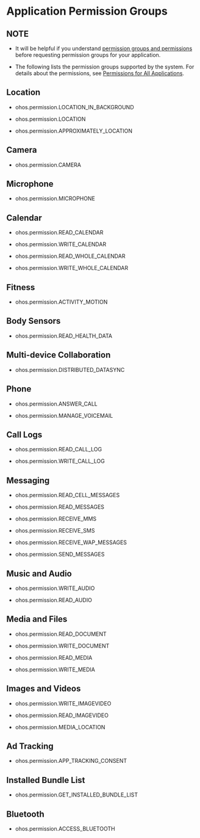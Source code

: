 # Application Permission Groups


## NOTE

- It will be helpful if you understand [permission groups and permissions](app-permission-mgmt-overview.md#permission-groups-and-permissions) before requesting permission groups for your application.

- The following lists the permission groups supported by the system. For details about the permissions, see [Permissions for All Applications](permissions-for-all.md).


## Location

- ohos.permission.LOCATION_IN_BACKGROUND

- ohos.permission.LOCATION

- ohos.permission.APPROXIMATELY_LOCATION


## Camera

- ohos.permission.CAMERA


## Microphone

- ohos.permission.MICROPHONE


## Calendar

- ohos.permission.READ_CALENDAR

- ohos.permission.WRITE_CALENDAR

- ohos.permission.READ_WHOLE_CALENDAR

- ohos.permission.WRITE_WHOLE_CALENDAR


## Fitness

- ohos.permission.ACTIVITY_MOTION


## Body Sensors

- ohos.permission.READ_HEALTH_DATA


## Multi-device Collaboration

- ohos.permission.DISTRIBUTED_DATASYNC


## Phone

- ohos.permission.ANSWER_CALL

- ohos.permission.MANAGE_VOICEMAIL


## Call Logs

- ohos.permission.READ_CALL_LOG

- ohos.permission.WRITE_CALL_LOG


## Messaging

- ohos.permission.READ_CELL_MESSAGES

- ohos.permission.READ_MESSAGES

- ohos.permission.RECEIVE_MMS

- ohos.permission.RECEIVE_SMS

- ohos.permission.RECEIVE_WAP_MESSAGES

- ohos.permission.SEND_MESSAGES


## Music and Audio

- ohos.permission.WRITE_AUDIO

- ohos.permission.READ_AUDIO


## Media and Files

- ohos.permission.READ_DOCUMENT

- ohos.permission.WRITE_DOCUMENT

- ohos.permission.READ_MEDIA

- ohos.permission.WRITE_MEDIA


## Images and Videos

- ohos.permission.WRITE_IMAGEVIDEO

- ohos.permission.READ_IMAGEVIDEO

- ohos.permission.MEDIA_LOCATION


## Ad Tracking

- ohos.permission.APP_TRACKING_CONSENT


## Installed Bundle List

- ohos.permission.GET_INSTALLED_BUNDLE_LIST


## Bluetooth

- ohos.permission.ACCESS_BLUETOOTH
